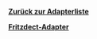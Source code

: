 [**Zurück zur Adapterliste**](/adapterref/adapterliste.md)

[**Fritzdect-Adapter**](/adapterref/docs/iobroker.fritzdect/de/README.md)